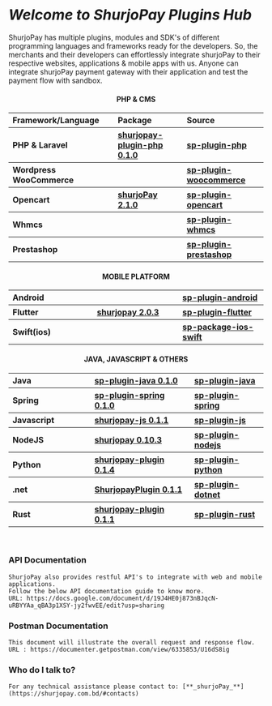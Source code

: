 # <i>Welcome to ShurjoPay Plugins Hub</i>

ShurjoPay has multiple plugins, modules and SDK's of different programming languages and frameworks ready for the developers. So, the merchants and their developers can effortlessly integrate shurjoPay to their respective websites, applications & mobile apps with us. Anyone can integrate shurjoPay payment gateway with their application and test the payment flow with sandbox.

<section  class="docs-section" id="item-2-1">
					<h4 align="center">PHP & CMS</h4>
					<table  class="table plugin" >
						<thead align="left">
							<tr>
							<th  width="333px" scope="col">Framework/Language</th>
							<th width="333px" scope="col">Package</th>
							<th width="333px" scope="col">Source</th>
							</tr>
						</thead>
						<tbody align="left">
						<tr  id="item-2-2">
							<th scope="row" >PHP &  Laravel</th>
							<th><a class="table_link" href="https://packagist.org/packages/shurjomukhi/shurjopay-plugin-php" target="_blank">shurjopay-plugin-php 0.1.0</a></th>
							<th><a class="table_link" href="https://github.com/shurjopay-plugins/sp-plugin-php" target="_blank">sp-plugin-php</a></th>
							</tr>
	<tr>
							<th scope="row">Wordpress WooCommerce</th>
							<th><a class="table_link" href="#" target="_blank"></a></th>
							<th><a class="table_link" href="https://github.com/shurjopay-plugins/sp-woocommerce" target="_blank"> sp-plugin-woocommerce</a></th>
							</tr>
							<tr>
							<th scope="row">Opencart</th>
							<th><a class="table_link" href="https://www.opencart.com/index.php?route=marketplace/extension/info&extension_id=44413&filter_search=shurjopay" target="_blank">shurjoPay 2.1.0</a></th>
							<th><a class="table_link" href="https://github.com/shurjopay-plugins/sp-plugin-opencart" target="_blank">sp-plugin-opencart</a></th>
							</tr>
							<tr>
							<th scope="row">Whmcs</th>
							<th><a class="table_link" href="#" target="_blank"></a></th>
							<th><a class="table_link" href="https://github.com/shurjopay-plugins/sp-plugin-whmcs" target="_blank">sp-plugin-whmcs</a></th>
							</tr>
							<tr>
							<th scope="row">Prestashop</th>
							<th><a class="table_link" href="#" target="_blank"></a></th>
							<th><a class="table_link" href="https://github.com/shurjopay-plugins/sp-plugin-prestashop" target="_blank">sp-plugin-prestashop</a></th>
							</tr>
						</tbody>
						</table>
						<!-- mobile -->
						<h4 id="item-2-2"  align="center">MOBILE PLATFORM</h4>
					<table class="table plugin" >
						<tbody align="left">
							<tr>
							<th width="333px" scope="row">Android</th>
							<th width="333px" ><a class="table_link" href="#" target="_blank"></a></th>
							<th width="333px"><a class="table_link" href="https://github.com/shurjopay-plugins/sp-plugin-android" target="_blank">sp-plugin-android</a></th>
							</tr>
    						<tr>
    						<th scope="row">Flutter</th>
    						<th><a class="table_link" href="https://pub.dev/packages/shurjopay" target="_blank">shurjopay 2.0.3 </a></th>
    						<th id="item-2-3"><a class="table_link" href="https://github.com/shurjopay-plugins/sp-plugin-flutter" target="_blank">sp-plugin-flutter</a></th>
    						</tr>
    						<tr >
    						<th scope="row">Swift(ios)</th>
    						<th><a class="table_link" href="#" target="_blank"></a></th>
    						<th><a class="table_link" href="https://github.com/shurjopay-plugins/sp-package-ios-swift" target="_blank">sp-package-ios-swift</a></th>
    						</tr>
    					</tbody>
    					</table>
    				<!-- Java -->
    				<h4  align="center">JAVA, JAVASCRIPT & OTHERS</h4>
    				<table  class="table plugin" >
    					<tbody align="left">
    						<tr>
    						<th width="333px" scope="row" >Java</th>
    						<th width="333px" id="item-2-4"><a class="table_link" href="https://mvnrepository.com/artifact/bd.com.shurjomukhi/sp-plugin-java" target="_blank">sp-plugin-java 0.1.0</a></th>
    						<th width="333px"><a class="table_link" href="https://github.com/shurjopay-plugins/sp-plugin-java" target="_blank">sp-plugin-java</a></th>
    						</tr>
    						<tr>
    						<th    scope="row">Spring</th>
    						<th><a class="table_link" href="https://mvnrepository.com/artifact/bd.com.shurjomukhi/sp-plugin-spring" target="_blank">sp-plugin-spring 0.1.0</a></th>
    						<th><a class="table_link" href="https://github.com/shurjopay-plugins/sp-plugin-spring" target="_blank">sp-plugin-spring</a></th>
    						</tr>
    					<tr>
    						<th scope="row">Javascript</th>
    						<th><a class="table_link" href="https://www.npmjs.com/package/shurjopay-js" target="_blank">shurjopay-js 0.1.1</a></th>
    						<th><a class="table_link" href="https://github.com/shurjopay-plugins/sp-plugin-js" target="_blank">sp-plugin-js</a></th>
    						</tr>
    						<tr>
    						<th scope="row">NodeJS</th>
    						<th><a class="table_link" href="https://www.npmjs.com/package/shurjopay" target="_blank">shurjopay 0.10.3</a></th>
    						<th><a class="table_link" href="https://github.com/shurjopay-plugins/sp-plugin-nodejs" target="_blank">sp-plugin-nodejs</a></th>
    						</tr>
    						<tr>
    						<th scope="row">Python</th>
    						<th><a class="table_link" href="https://pypi.org/project/shurjopay-plugin/" target="_blank" >shurjopay-plugin 0.1.4</a></th>
    						<th><a class="table_link" href="https://github.com/shurjopay-plugins/sp-plugin-python" target="_blank">sp-plugin-python</a></th>
    						</tr>
    						<tr>
    						<th scope="row">.net</th>
    						<th><a class="table_link" href="https://www.nuget.org/packages/ShurjopayPlugin" target="_blank">ShurjopayPlugin 0.1.1</a></th>
    						<th><a class="table_link" href="https://github.com/shurjopay-plugins/sp-plugin-dotnet" target="_blank">sp-plugin-dotnet</a></th>
    						</tr>
    						<tr>
    						<th scope="row">Rust</th>
    						<th><a class="table_link" href="https://crates.io/crates/shurjopay-plugin" target="_blank">shurjopay-plugin 0.1.1</a></th>
    						<th><a class="table_link" href="https://github.com/shurjopay-plugins/sp-plugin-rust" target="_blank">sp-plugin-rust</a></th>
    						</tr>
    					</tbody>
    					</table>
    				</section>
<br>

### API Documentation

    ShurjoPay also provides restful API's to integrate with web and mobile applications.
    Follow the below API documentation guide to know more.
    URL: https://docs.google.com/document/d/19J4HE0j873nBJqcN-uRBYYAa_qBA3p1XSY-jy2fwvEE/edit?usp=sharing

### Postman Documentation

    This document will illustrate the overall request and response flow.
    URL : https://documenter.getpostman.com/view/6335853/U16dS8ig

### Who do I talk to?

    For any technical assistance please contact to: [**_shurjoPay_**](https://shurjopay.com.bd/#contacts)
